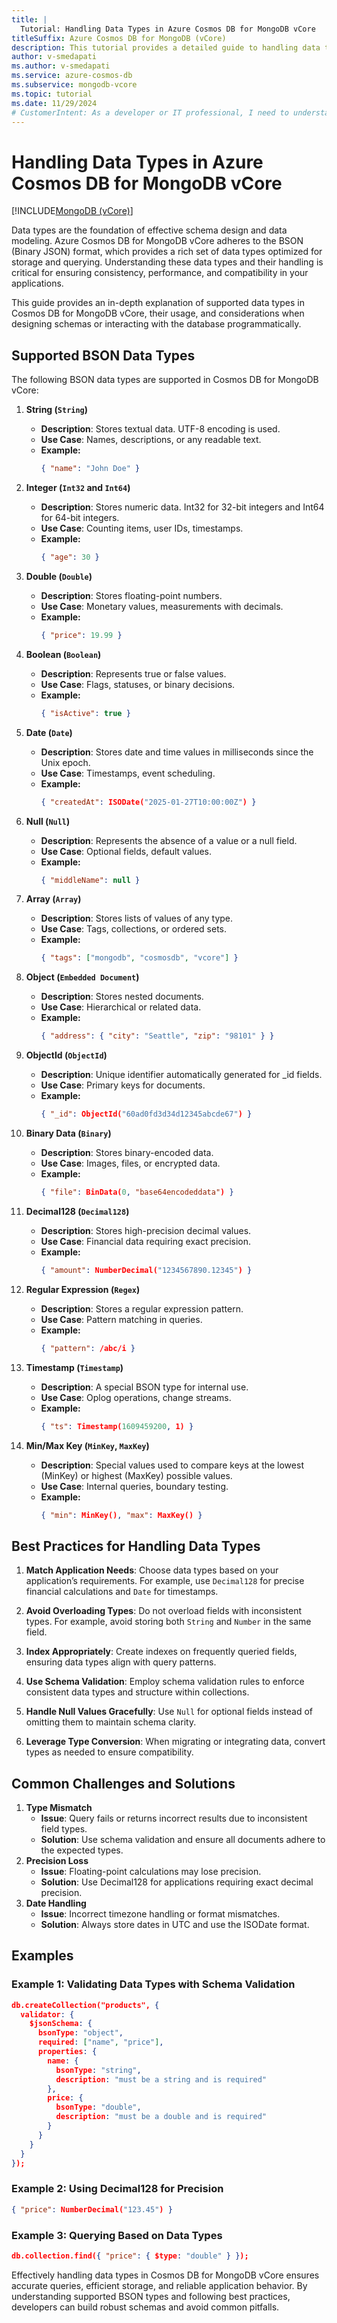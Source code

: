 ```yaml
---
title: |
  Tutorial: Handling Data Types in Azure Cosmos DB for MongoDB vCore
titleSuffix: Azure Cosmos DB for MongoDB (vCore)
description: This tutorial provides a detailed guide to handling data types in Azure Cosmos DB for MongoDB vCore. It covers supported BSON types, best practices for data type selection, and strategies for schema consistency. Learn how to manage types such as String, Integer, Boolean, Date, Array, Decimal128, and more to build robust, high-performing, and scalable applications. Practical examples and solutions to common challenges like type mismatches and precision loss are included for seamless implementation.
author: v-smedapati
ms.author: v-smedapati
ms.service: azure-cosmos-db
ms.subservice: mongodb-vcore
ms.topic: tutorial
ms.date: 11/29/2024
# CustomerIntent: As a developer or IT professional, I need to understand how to handle data types in Azure Cosmos DB for MongoDB vCore, including supported BSON types, best practices, and strategies to prevent issues like type mismatches or precision loss, ensuring efficient and reliable data operations.
---
```


# Handling Data Types in Azure Cosmos DB for MongoDB vCore

[!INCLUDE[MongoDB (vCore)](~/reusable-content/ce-skilling/azure/includes/cosmos-db/includes/appliesto-mongodb-vcore.md)]

Data types are the foundation of effective schema design and data modeling. Azure Cosmos DB for MongoDB vCore adheres to the BSON (Binary JSON) format, which provides a rich set of data types optimized for storage and querying. Understanding these data types and their handling is critical for ensuring consistency, performance, and compatibility in your applications.

This guide provides an in-depth explanation of supported data types in Cosmos DB for MongoDB vCore, their usage, and considerations when designing schemas or interacting with the database programmatically.

## Supported BSON Data Types
The following BSON data types are supported in Cosmos DB for MongoDB vCore:

1. **String (`String`)**
    - **Description**: Stores textual data. UTF-8 encoding is used.
    - **Use Case**: Names, descriptions, or any readable text.
    - **Example:**
        ```json
        { "name": "John Doe" }
        ```

1. **Integer (`Int32` and `Int64`)**
    - **Description**: Stores numeric data. Int32 for 32-bit integers and Int64 for 64-bit integers.
    - **Use Case**: Counting items, user IDs, timestamps.
    - **Example:**
        ```json
        { "age": 30 }
        ```

1. **Double (`Double`)**
    - **Description**: Stores floating-point numbers.
    - **Use Case**: Monetary values, measurements with decimals.
    - **Example:**
        ```json
        { "price": 19.99 }
        ```
1. **Boolean (`Boolean`)**
    - **Description**: Represents true or false values.
    - **Use Case**: Flags, statuses, or binary decisions.
    - **Example:**
        ```json
        { "isActive": true }
        ```
1. **Date (`Date`)**
    - **Description**: Stores date and time values in milliseconds since the Unix epoch.
    - **Use Case**: Timestamps, event scheduling.
    - **Example:**
        ```json
        { "createdAt": ISODate("2025-01-27T10:00:00Z") }
        ```
1. **Null (`Null`)**
    - **Description**: Represents the absence of a value or a null field.
    - **Use Case**: Optional fields, default values.
    - **Example:**
        ```json
        { "middleName": null }
        ```
1. **Array (`Array`)**
    - **Description**: Stores lists of values of any type.
    - **Use Case**: Tags, collections, or ordered sets.
    - **Example:**
        ```json
        { "tags": ["mongodb", "cosmosdb", "vcore"] }
        ```
1. **Object (``Embedded Document``)**
    - **Description**: Stores nested documents.
    - **Use Case**: Hierarchical or related data.
    - **Example:**
        ```json
        { "address": { "city": "Seattle", "zip": "98101" } }
        ```
1. **ObjectId (`ObjectId`)**
    - **Description**: Unique identifier automatically generated for _id fields.
    - **Use Case**: Primary keys for documents. 
    - **Example:**
        ```json
        { "_id": ObjectId("60ad0fd3d34d12345abcde67") }
        ```
1. **Binary Data (`Binary`)**
    - **Description**: Stores binary-encoded data.
    - **Use Case**: Images, files, or encrypted data.
    - **Example:**
        ```json
        { "file": BinData(0, "base64encodeddata") }
        ```
1. **Decimal128 (`Decimal128`)**
    - **Description**: Stores high-precision decimal values.
    - **Use Case**: Financial data requiring exact precision.
    - **Example:**
        ```json
        { "amount": NumberDecimal("1234567890.12345") }
        ```
1. **Regular Expression (`Regex`)**
    - **Description**: Stores a regular expression pattern.
    - **Use Case**: Pattern matching in queries.
    - **Example:**
        ```json
        { "pattern": /abc/i }
        ```
1. **Timestamp (`Timestamp`)**
    - **Description**: A special BSON type for internal use.
    - **Use Case**: Oplog operations, change streams.
    - **Example:**
        ```json
        { "ts": Timestamp(1609459200, 1) }
        ```
1. **Min/Max Key (`MinKey`, `MaxKey`)**
    - **Description**: Special values used to compare keys at the lowest (MinKey) or highest (MaxKey) possible values.
    - **Use Case**: Internal queries, boundary testing.
    - **Example:**
        ```json
        { "min": MinKey(), "max": MaxKey() }
        ```
        
## Best Practices for Handling Data Types
1. **Match Application Needs**: 
Choose data types based on your application’s requirements. For example, use `Decimal128` for precise financial calculations and `Date` for timestamps.

1. **Avoid Overloading Types**:
Do not overload fields with inconsistent types. For example, avoid storing both `String` and `Number` in the same field.

1. **Index Appropriately**: 
Create indexes on frequently queried fields, ensuring data types align with query patterns.

1. **Use Schema Validation**: 
Employ schema validation rules to enforce consistent data types and structure within collections.

1. **Handle Null Values Gracefully**: 
Use `Null` for optional fields instead of omitting them to maintain schema clarity.

1. **Leverage Type Conversion**: 
When migrating or integrating data, convert types as needed to ensure compatibility.


## Common Challenges and Solutions
1. **Type Mismatch**
    - **Issue**: Query fails or returns incorrect results due to inconsistent field types.
    - **Solution**: Use schema validation and ensure all documents adhere to the expected types.
1. **Precision Loss**
    - **Issue**: Floating-point calculations may lose precision.
    - **Solution**: Use Decimal128 for applications requiring exact decimal precision.
1. **Date Handling**
    - **Issue**: Incorrect timezone handling or format mismatches.
    - **Solution**: Always store dates in UTC and use the ISODate format.

## Examples

### Example 1: Validating Data Types with Schema Validation
```json
db.createCollection("products", {
  validator: {
    $jsonSchema: {
      bsonType: "object",
      required: ["name", "price"],
      properties: {
        name: {
          bsonType: "string",
          description: "must be a string and is required"
        },
        price: {
          bsonType: "double",
          description: "must be a double and is required"
        }
      }
    }
  }
});
```

### Example 2: Using Decimal128 for Precision
```json
{ "price": NumberDecimal("123.45") }
```
### Example 3: Querying Based on Data Types
```json
db.collection.find({ "price": { $type: "double" } });
```

Effectively handling data types in Cosmos DB for MongoDB vCore ensures accurate queries, efficient storage, and reliable application behavior. By understanding supported BSON types and following best practices, developers can build robust schemas and avoid common pitfalls.